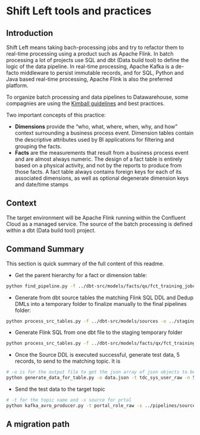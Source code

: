 # Shift Left tools and practices

## Introduction

Shift Left means taking bach-processing jobs and try to refactor them to real-time processing using a product such as Apache Flink. In batch processing a lot of projects use SQL and dbt (Data build tool) to define the logic of the data pipeline. In real-time processing, Apache Kafka is a de-facto middleware to persist immutable records, and for SQL, Python and Java based real-time processing, Apache Flink is also the preferred platform.

To organize batch processing and data pipelines to Datawarehouse, some compagnies are using the [Kimball guidelines](https://www.kimballgroup.com/data-warehouse-business-intelligence-resources/kimball-techniques/dimensional-modeling-techniques/) and best practices.

Two important concepts of this practice:

* **Dimensions** provide the “who, what, where, when, why, and how” context surrounding a business process event. Dimension tables contain the descriptive attributes used by BI applications for ﬁltering and grouping the facts. 
* **Facts** are the measurements that result from a business process event and are almost always numeric. The design of a fact table is entirely based on a physical activity, and not by the reports to produce from those facts. A fact table always contains foreign keys for each of its associated dimensions, as well as optional degenerate dimension keys and date/time stamps

## Context

The target environment will be Apache Flink running within the Confluent Cloud as a managed service. The source of the batch processing is defined within a dbt (Data build tool) project.

## Command Summary


This section is quick summary of the full content of this readme.

* Get the parent hierarchy for a fact or dimension table:

```sh
python find_pipeline.py -f ../dbt-src/models/facts/qx/fct_training_jobcode_unit.sql
```

* Generate from dbt source tables the matching Flink SQL DDL and Dedup DMLs into a temporary folder to finalize manually to the final pipelines folder:

```sh
python process_src_tables.py -f ../dbt-src/models/sources -o ../staging/sourcesl
```

* Generate Flink SQL from one dbt file to the staging temporary folder

```sh
python process_src_tables.py -f ../dbt-src/models/facts/qx/fct_training_jobcode_unit.sql -o ../staging/qx
```

* Once the Source DDL is executed successful, generate test data, 5 records, to send to the matching topic. It is 

```sh
# -o is for the output file to get the json array of json objects to be send to the topic, -t is for table name, and -n is for the number of records to create
python generate_data_for_table.py -o data.json -t tdc_sys_user_raw -n 5 
```

* Send the test data to the target topic

```sh
# -t for the topic name and -s source for prtal 
python kafka_avro_producer.py -t portal_role_raw -s ../pipelines/sources/portal_role
```

## A migration path
